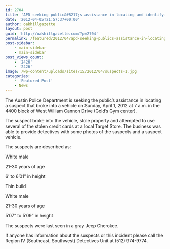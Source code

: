 ```yaml
---
id: 2704
title: 'APD seeking public&#8217;s assistance in locating and identifying Burglary of Vehicle/Credit Card Abuse Suspect'
date: '2012-04-05T21:57:37+00:00'
author: oakhillgazette
layout: post
guid: 'http://oakhillgazette.com/?p=2704'
permalink: /featured/2012/04/apd-seeking-publics-assistance-in-locating-and-identifying-burglary-of-vehiclecredit-card-abuse-suspect/
post-sidebar:
    - main-sidebar
    - main-sidebar
post_views_count:
    - '2426'
    - '2426'
image: /wp-content/uploads/sites/15/2012/04/suspects-1.jpg
categories:
    - 'Featured Post'
    - News
---
```


The Austin Police Department is seeking the public’s assistance in locating a suspect that broke into a vehicle on Sunday, April 1, 2012 at 7 a.m. in the 4400 block of West William Cannon Drive (Gold’s Gym center).

The suspect broke into the vehicle, stole property and attempted to use several of the stolen credit cards at a local Target Store. The business was able to provide detectives with some photos of the suspects and a suspect vehicle.

The suspects are described as:

White male

21-30 years of age

6’ to 6’01” in height

Thin build

White male

21-30 years of age

5’07” to 5’09” in height

The suspects were last seen in a gray Jeep Cherokee.

If anyone has information about the suspects or this incident please call the Region IV (Southeast, Southwest) Detectives Unit at (512) 974-9774.